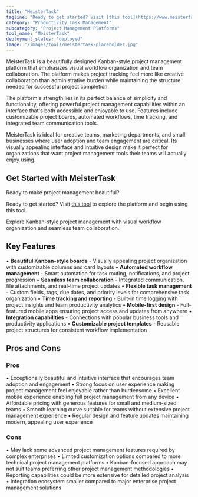 ```yaml
---
title: "MeisterTask"
tagline: "Ready to get started? Visit [this tool](https://www.meistertask.com) to explore the platform and begin using this tool...."
category: "Productivity Task Management"
subcategory: "Project Management Platforms"
tool_name: "MeisterTask"
deployment_status: "deployed"
image: "/images/tools/meistertask-placeholder.jpg"
---
```

MeisterTask is a beautifully designed Kanban-style project management platform that emphasizes visual workflow organization and team collaboration. The platform makes project tracking feel more like creative collaboration than administrative burden while maintaining the structure needed for successful project completion.

The platform's strength lies in its perfect balance of simplicity and functionality, offering powerful project management capabilities within an interface that's both accessible and enjoyable to use. Features include customizable project boards, automated workflows, time tracking, and integrated team communication tools.

MeisterTask is ideal for creative teams, marketing departments, and small businesses where user adoption and team engagement are critical. Its visually appealing interface and intuitive design make it perfect for organizations that want project management tools their teams will actually enjoy using.

## Get Started with MeisterTask

Ready to make project management beautiful?

Ready to get started? Visit [this tool](https://www.meistertask.com) to explore the platform and begin using this tool.

Explore Kanban-style project management with visual workflow organization and seamless team collaboration.

## Key Features

• **Beautiful Kanban-style boards** - Visually appealing project organization with customizable columns and card layouts
• **Automated workflow management** - Smart automation for task routing, notifications, and project progression
• **Seamless team collaboration** - Integrated communication, file attachments, and real-time project updates
• **Flexible task management** - Custom fields, tags, due dates, and priority levels for comprehensive task organization
• **Time tracking and reporting** - Built-in time logging with project insights and team productivity analytics
• **Mobile-first design** - Full-featured mobile apps ensuring project access and updates from anywhere
• **Integration capabilities** - Connections with popular business tools and productivity applications
• **Customizable project templates** - Reusable project structures for consistent workflow implementation

## Pros and Cons

### Pros
• Exceptionally beautiful and intuitive interface that encourages team adoption and engagement
• Strong focus on user experience making project management feel enjoyable rather than burdensome
• Excellent mobile experience enabling full project management from any device
• Affordable pricing with generous features for small and medium-sized teams
• Smooth learning curve suitable for teams without extensive project management experience
• Regular design and feature updates maintaining modern, appealing user experience

### Cons
• May lack some advanced project management features required by complex enterprises
• Limited customization options compared to more technical project management platforms
• Kanban-focused approach may not suit teams preferring other project management methodologies
• Reporting capabilities could be more extensive for detailed project analysis
• Integration ecosystem smaller compared to major enterprise project management solutions